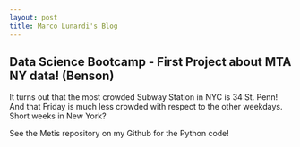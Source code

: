 ```yaml
---
layout: post
title: Marco Lunardi's Blog
---
```


## Data Science Bootcamp - First Project about MTA NY data! (Benson)


It turns out that the most crowded Subway Station in NYC is 34 St. Penn!
And that Friday is much less crowded with respect to the other weekdays.
Short weeks in New York?

See the Metis repository on my Github for the Python code!
